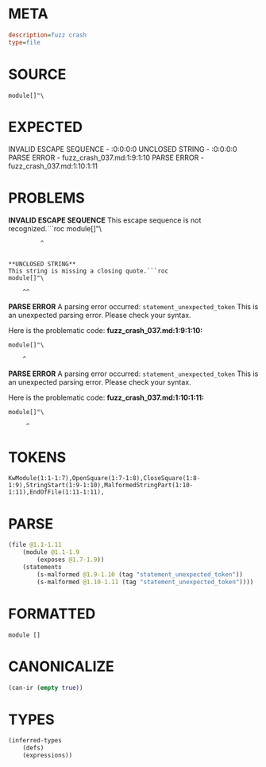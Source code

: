 # META
~~~ini
description=fuzz crash
type=file
~~~
# SOURCE
~~~roc
module[]"\
~~~
# EXPECTED
INVALID ESCAPE SEQUENCE - :0:0:0:0
UNCLOSED STRING - :0:0:0:0
PARSE ERROR - fuzz_crash_037.md:1:9:1:10
PARSE ERROR - fuzz_crash_037.md:1:10:1:11
# PROBLEMS
**INVALID ESCAPE SEQUENCE**
This escape sequence is not recognized.```roc
module[]"\
```
         ^


**UNCLOSED STRING**
This string is missing a closing quote.```roc
module[]"\
```
        ^^


**PARSE ERROR**
A parsing error occurred: `statement_unexpected_token`
This is an unexpected parsing error. Please check your syntax.

Here is the problematic code:
**fuzz_crash_037.md:1:9:1:10:**
```roc
module[]"\
```
        ^


**PARSE ERROR**
A parsing error occurred: `statement_unexpected_token`
This is an unexpected parsing error. Please check your syntax.

Here is the problematic code:
**fuzz_crash_037.md:1:10:1:11:**
```roc
module[]"\
```
         ^


# TOKENS
~~~zig
KwModule(1:1-1:7),OpenSquare(1:7-1:8),CloseSquare(1:8-1:9),StringStart(1:9-1:10),MalformedStringPart(1:10-1:11),EndOfFile(1:11-1:11),
~~~
# PARSE
~~~clojure
(file @1.1-1.11
	(module @1.1-1.9
		(exposes @1.7-1.9))
	(statements
		(s-malformed @1.9-1.10 (tag "statement_unexpected_token"))
		(s-malformed @1.10-1.11 (tag "statement_unexpected_token"))))
~~~
# FORMATTED
~~~roc
module []

~~~
# CANONICALIZE
~~~clojure
(can-ir (empty true))
~~~
# TYPES
~~~clojure
(inferred-types
	(defs)
	(expressions))
~~~
